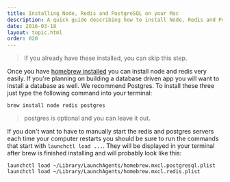 ```yaml
---
title: Installing Node, Redis and PostgreSQL on your Mac
description: A quick guide describing how to install Node, Redis and PostgreSQL on OS X.
date: 2016-03-18
layout: topic.html
order: 020
---
```


> If you already have these installed, you can skip this step.

Once you have [homebrew installed](/guides/installing-homebrew-on-your-mac.html) you can install node and redis very easily. If you're planning on building a database driven app you will want to install a database as well. We recommend Postgres. To install these three just type the following command into your terminal:

`brew install node redis postgres`

> postgres is optional and you can leave it out.

If you don't want to have to manually start the redis and postgres servers each time your computer restarts you should be sure to run the commands that start with `launchctl load ...`. They will be displayed in your terminal after brew is finished installing and will probably look like this:

```
launchctl load ~/Library/LaunchAgents/homebrew.mxcl.postgresql.plist
launchctl load ~/Library/LaunchAgents/homebrew.mxcl.redis.plist
```